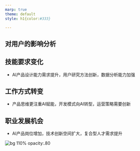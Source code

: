 ```yaml
---
marp: true
theme: default
style: h1{color:#333}

---
```


## 对用户的影响分析

## 技能要求变化
- AI产品设计能力需求提升，用户研究方法创新，数据分析能力加强

## 工作方式转变
- 产品思维更注重AI赋能，开发模式向AI转型，运营策略需要创新

## 职业发展机会
- AI产品岗位增加，技术创新空间扩大，复合型人才需求提升

![bg 110% opacity:.80](./theme.png)

<!--
backgroundImage: url("./logo.png");
backgroundSize: 10% ;
backgroundPosition: 98% 3% ;
-->
                    